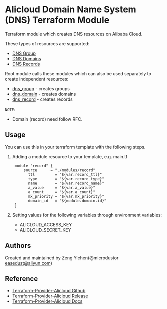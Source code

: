 Alicloud Domain Name System (DNS) Terraform Module
=============================================

Terraform module which creates DNS resources on Alibaba Cloud.

These types of resources are supported:

* [DNS Group](https://www.terraform.io/docs/providers/alicloud/d/dns_groups.html)
* [DNS Domains](https://www.terraform.io/docs/providers/alicloud/d/dns_domains.html)
* [DNS Records](https://www.terraform.io/docs/providers/alicloud/d/dns_records.html)

Root module calls these modules which can also be used separately to create independent resources:

* [dns_group](https://github.com/terraform-alicloud-modules/terraform-alicloud-dns/tree/master/modules/group) - creates groups
* [dns_domain](https://github.com/terraform-alicloud-modules/terraform-alicloud-dns/tree/master/modules/domain) - creates domains
* [dns_record](https://github.com/terraform-alicloud-modules/terraform-alicloud-dns/tree/master/modules/record) - creates records


`NOTE`:
* Domain (record) need follow RFC.

Usage
-----
You can use this in your terraform template with the following steps.

1. Adding a module resource to your template, e.g. main.tf


        module "record" {
            source      = "./modules/record"
              ttl         = "${var.record_ttl}"
              type        = "${var.record_type}"
              name        = "${var.record_name}"
              a_value     = "${var.a_value}"
              a_count     = "${var.a_count}"
              mx_priority = "${var.mx_priority}"
              domain_id   = "${module.domain.id}"
        }

2. Setting values for the following variables through environment variables:

    - ALICLOUD_ACCESS_KEY
    - ALICLOUD_SECRET_KEY


Authors
-------
Created and maintained by Zeng Yichen(@microdustor easedust@aliyun.com)

Reference
---------
* [Terraform-Provider-Alicloud Github](https://github.com/terraform-providers/terraform-provider-alicloud)
* [Terraform-Provider-Alicloud Release](https://releases.hashicorp.com/terraform-provider-alicloud/)
* [Terraform-Provider-Alicloud Docs](https://www.terraform.io/docs/providers/alicloud/index.html)
